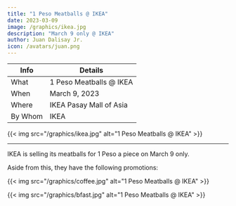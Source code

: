 ```yaml
---
title: "1 Peso Meatballs @ IKEA"
date: 2023-03-09
image: /graphics/ikea.jpg
description: "March 9 only @ IKEA"
author: Juan Dalisay Jr.
icon: /avatars/juan.png
---
```



Info | Details 
--- | ---
What | 1 Peso Meatballs @ IKEA
When | March 9, 2023
Where | IKEA Pasay Mall of Asia 
By Whom | IKEA


{{< img src="/graphics/ikea.jpg" alt="1 Peso Meatballs @ IKEA" >}}

---


IKEA is selling its meatballs for 1 Peso a piece on March 9 only.

Aside from this, they have the following promotions: 

{{< img src="/graphics/coffee.jpg" alt="1 Peso Meatballs @ IKEA" >}}

{{< img src="/graphics/bfast.jpg" alt="1 Peso Meatballs @ IKEA" >}}